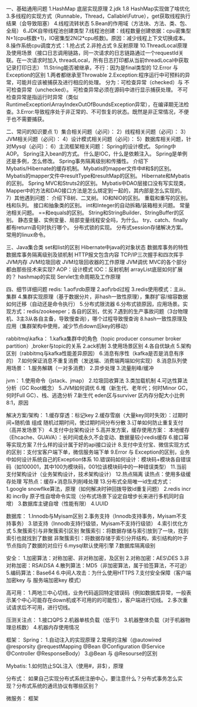 一、基础通用问题
1.HashMap 底层实现原理
2.jdk 1.8 HashMap实现做了啥优化
3.多线程的实现方式（Runnable，Thread，Callable\Futrue），get获取线程执行结果（会导致阻塞）
4.线程流转状态
5.Bean的作用域（方法块、方法、类、包、全局）
6.JDK自带线程池创建类型
7.线程池创建：线程数量创建依据：cpu密集型N+1(cpu核数+1)，IO密集型2N(2*cpu核数)。原因：减少线程上下文切换成本。
8.操作系统cpu调度方式：1.抢占式 2.非抢占式
9.反射原理
10.ThreadLocal原理及使用场景（接口日志调用链路，同一次请求的日志链路通过一个requestId关联。在一次请求时加入         threadLocal，所有日志打印都从当前threadLocal中获取记录打印日志）
11.String能否被继承，不行：因为是final类型的
12.Error 与 Exception的区别
1.两者都继承至Throwable
2.Exception:程序运行中可预料的异常，可能并应该被捕获及进行相应的处理。
分为：可检查异常（checked）与 不可检查异常（unchecked）。 
可检查异常必须在源码中进行显示捕获处理。
不可检查异常是指运行时异常（类似RuntimeException\ArrayIndexOutOfBoundsException异常），在编译期无法检查。3.Error:导致程序处于非正常的、不可恢复的状态。既然是非正常情况，不便于也不需要捕获。

二、常问的知识要点
1）集合相关问题（必问）：
2）线程相关问题（必问）：
3）JVM相关问题（必问）：
4）设计模式相关问题（必问）：
5）数据库相关问题，针对Mysql（必问）：
6）主流框架相关问题：
Spring的设计模式。 Spring中AOP。 Spring注入bean的方式。 什么是IOC，什么是依赖注入。 Spring是单例还是多例，怎么修改。 Spring事务隔离级别和传播性。 介绍下Mybatis/Hibernate的缓存机制。 Mybatis的mapper文件中#和$的区别。 Mybatis的mapper文件中resultType和resultMap的区别。 Hibernate和Mybatis的区别。 Spring MVC和Struts2的区别。 Mybatis中DAO层接口没有写实现类，Mapper中的方法和DAO接口方法是怎么绑定到一起的，其内部是怎么实现的。
7）其他遇到问题： 介绍下B树、二叉树。 IO和NIO的区别。 重载和重写的区别。 栈和队列。 接口和抽象类的区别。 int和Integer的自动拆箱/装箱相关问题。 常量池相关问题。 ==和equals的区别。 String和StringBuilder、StringBuffer的区别。 静态变量、实例变量、局部变量线程安全吗，为什么。 try、catch、finally都有return语句时执行哪个。 分布式锁的实现。 分布式session存储解决方案。 常用的linux命令。

三、Java集合类
set和list的区别
Hibernate中java的对象状态
数据库事务的特性
数据库事务隔离级别及锁机制
HTTP报文包含内容
TCP/IP三次握手和四次挥手
JVM内存
JVM垃圾回收
JVM垃圾回收器的工作原理 
JVM调优
MVC的各个部分都由那些技术来实现?
AOP：设计模式 
IOC：反射机制
arrayList底层如何扩展的？
hashmap的实现
Servlet生命周期及工作原理

四、细节详细问题
redis:
1.aof\rdb原理
2.aof\rbd过程
3.redis使用模式：主从、集群
4.集群实现原理（基于数据分片，非hash一致性原理），集群扩容/缩容数据如何迁移（自动还是命令执行）
5.分布式限流器
6.分布式锁原因，应用场景。实现方式：redis/zookeeper；各自的区别，优劣
7.遇到的生产事故问题（3台物理机、3主3从各自主备，导致慢查询），哪个过程导致慢查询
8.hash一致性原理及应用（集群架构中使用，减少节点down后key的移动）

rabbitmq\kafka：
1.kafka集群中的角色（topic producer consumer broker partition）,broker与topic的关系
2.ack机制
3.使用场景区别
4.各自优缺点
5.架构区别（rabbitmq与kafka性能差异原因）
6.消息有序性（kafka是否是消息有序的）
7.如何保证消息不重复消费（发送端、消费端两端如何实现）
8.消息队列使用场景：
  1.服务解耦（一对多消费）
  2.异步处理
  3.流量削峰/缓冲

jvm：
1.使用命令（jstack、jmap）
2.垃圾回收算法
3.类加载机制
4.可达性算法分析（GC Root概念）
5.JVM如何调优
6.堆（新生代、老年代；何时Minor GC，何时Full GC）、栈、逃逸分析
7.新生代 eden区与surviver 区内存分配大小比例8:1，原因

解决方案/架构：
1.缓存穿透：标记key
2.缓存雪崩（大量key同时失效）：过期时间+随机值 组成 随机过期时间，使过期时间分布分散
3.订单如何防止重复支付（高并发场景下）
4.支付中台架构设计
5.高并发方案，缓存使用方案：
本地缓存（Ehcache、GUAVA）：长时间或永久不会变动、数据量较小redis缓存
6.接口幂等实现方案
7.什么样的设计属于好的api接口设计
8.支付中支付宝、微信实现方式的区别：支付宝客户端下单，微信服务端下单
9.Error 与 Exception的区别，业务中如何设计系统自己的Exception体系
10.错误码如何设计：模块码+模块各自错误码（如100001，其中100为模块码，001位该模块码中的一种错误类型）
11.当前支付架构设计（业务架构设计，技术架构设计）
12.热点隔离
读热点：使用多级缓存处理
写热点：缓存+消息队列削峰处理
13.分布式全局唯一id生成方式：
   1.google snowflke算法，原理（如何解决时钟回拨导致id重复问题）
   2.redis incr 和 incrBy 原子性自增命令实现（分布式场景下设定自增步长来进行多机同时自增）
   3.数据库主键自增（性能有限）
   4.UUID

数据库：
1.Innodb与Myisam区别
2.事务支持（Innodb支持事务，Myisam不支持事务）
3.锁支持（Innodb支持行级锁，Myisam不支持行级锁）
4.索引优化方式
5.聚簇索引与非聚簇索引区别
聚簇索引：将数据存储与索引放到了一块，找到索引也就找到了数据
非聚簇索引：将数据存储于索引分开结构，索引结构的叶子节点指向了数据的对应行
6.mysql默认使用引擎
7.数据库隔离级别

安全：
1.加密算法：对称加密、非对称加密，及区别
2.对称加密：AES\DES
3.非对称加密：RSA\DSA
4.散列算法：MD5（非加密算法，属于验签算法，不可逆）
5.编码算法：Base64
6.中间人攻击：为什么使用HTTPS
7.支付安全保障（客户端加密key 与 服务端加密key 模式）

高可用：
1.两地三中心切线，业务代码返回特定错误码（例如数据库异常，一般表示某个中心可能存在down机或不可用的的可能性），客户端进行切线。
2.多次重试请求后不可用，进行切线。

压测关注点：
1.接口QPS
2.机器单核负载（低于1）
3.机器整体负载（对于机器物理总核数）
4.机器内存使用情况

框架：
Spring：
1.自动注入的实现原理
2.常用的注解（@autowired @resporsity @requestMapping @Bean @Configuration @Service @Controller @ResponseBody）
3.@Bean 与 @Resourse的区别

Mybatis:
1.如何防止SQL注入（使用#，非$），原理

分布式：
如果自己实现分布式系统注册中心，要注意什么？分布式事务怎么实现？分布式系统的通讯协议有哪些区别？

微服务：
框架
